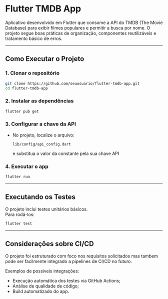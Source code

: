 # Flutter TMDB App

Aplicativo desenvolvido em Flutter que consome a API do TMDB (The Movie Database) para exibir 
filmes populares e permitir a busca por nome. O projeto segue boas práticas de organização, 
componentes reutilizáveis e tratamento básico de erros.

---

## Como Executar o Projeto

### 1. Clonar o repositório
```bash
git clone https://github.com/seuusuario/flutter-tmdb-app.git
cd flutter-tmdb-app
```

### 2. Instalar as dependências
```bash
flutter pub get
```

### 3. Configurar a chave da API
- No projeto, localize o arquivo:
  ```
  lib/config/api_config.dart
  ```
  e substitua o valor da constante pela sua chave API

### 4. Executar o app
```bash
flutter run
```

---

##  Executando os Testes

O projeto inclui testes unitários básicos.  
Para rodá-los:
```bash
flutter test
```

---

## Considerações sobre CI/CD

O projeto foi estruturado com foco nos requisitos solicitados mas tambem pode ser facilmente 
integrado a pipelines de CI/CD no futuro.  

Exemplos de possíveis integrações:

- Execução automática dos testes via GitHub Actions;
- Análise de qualidade de código;
- Build automatizado do app.

